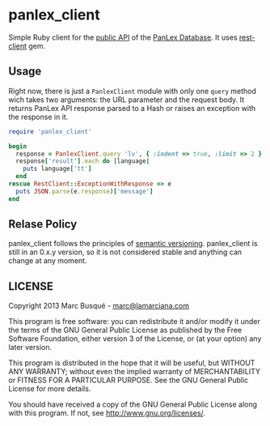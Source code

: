 # panlex\_client 

Simple Ruby client for the [public API](http://dev.panlex.org/api/) of the [PanLex Database](http://panlex.org). It uses [rest-client](https://github.com/adamwiggins/rest-client) gem.

## Usage

Right now, there is just a `PanlexClient` module with only one `query` method wich takes two arguments: the URL parameter and the request body. It returns PanLex API response parsed to a Hash or raises an exception with the response in it.

```ruby
require 'panlex_client'

begin
  response = PanlexClient.query 'lv', { :indent => true, :limit => 2 }
  response['result'].each do |language|
    puts language['tt']
  end
rescue RestClient::ExceptionWithResponse => e
  puts JSON.parse(e.response)['message']
end
```

## Relase Policy

panlex_client follows the principles of [semantic versioning](http://semver.org/). panlex_client is still in an 0.x.y version, so it is not considered stable and anything can change at any moment.

## LICENSE

Copyright 2013 Marc Busqué - <marc@lamarciana.com>

This program is free software: you can redistribute it and/or modify
it under the terms of the GNU General Public License as published by
the Free Software Foundation, either version 3 of the License, or
(at your option) any later version.

This program is distributed in the hope that it will be useful,
but WITHOUT ANY WARRANTY; without even the implied warranty of
MERCHANTABILITY or FITNESS FOR A PARTICULAR PURPOSE.  See the
GNU General Public License for more details.

You should have received a copy of the GNU General Public License
along with this program.  If not, see <http://www.gnu.org/licenses/>.
